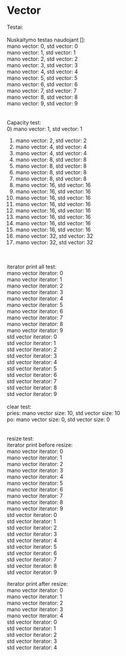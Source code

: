 # Vector  <br>
Testai:    <br>
   <br>
Nuskaitymo testas naudojant []:   <br>
mano vector: 0, std vector: 0   <br>
mano vector: 1, std vector: 1   <br>
mano vector: 2, std vector: 2   <br>
mano vector: 3, std vector: 3   <br>
mano vector: 4, std vector: 4   <br>
mano vector: 5, std vector: 5   <br>
mano vector: 6, std vector: 6   <br>
mano vector: 7, std vector: 7   <br>
mano vector: 8, std vector: 8   <br>
mano vector: 9, std vector: 9   <br>
   <br>
   <br>
Capacity test:   <br>
0) mano vector: 1, std vector: 1   <br>
1) mano vector: 2, std vector: 2   <br>
2) mano vector: 4, std vector: 4   <br>
3) mano vector: 4, std vector: 4   <br>
4) mano vector: 8, std vector: 8  <br>
5) mano vector: 8, std vector: 8  <br>
6) mano vector: 8, std vector: 8  <br>
7) mano vector: 8, std vector: 8  <br>
8) mano vector: 16, std vector: 16  <br>
9) mano vector: 16, std vector: 16  <br>
10) mano vector: 16, std vector: 16  <br>
11) mano vector: 16, std vector: 16  <br>
12) mano vector: 16, std vector: 16  <br>
13) mano vector: 16, std vector: 16  <br>
14) mano vector: 16, std vector: 16  <br>
15) mano vector: 16, std vector: 16  <br>
16) mano vector: 32, std vector: 32  <br>
17) mano vector: 32, std vector: 32  <br>
  <br>
  <br>
iterator print all test:   <br>
mano vector iterator: 0   <br>
mano vector iterator: 1   <br>
mano vector iterator: 2   <br>
mano vector iterator: 3   <br>
mano vector iterator: 4   <br>
mano vector iterator: 5   <br>
mano vector iterator: 6   <br>
mano vector iterator: 7   <br>
mano vector iterator: 8   <br>
mano vector iterator: 9   <br>
std vector iterator: 0   <br>
std vector iterator: 1  <br>
std vector iterator: 2  <br>
std vector iterator: 3  <br>
std vector iterator: 4  <br>
std vector iterator: 5  <br>
std vector iterator: 6  <br>
std vector iterator: 7  <br>
std vector iterator: 8  <br>
std vector iterator: 9  <br>
  <br>
clear test:  <br>
pries: mano vector size: 10, std vector size: 10  <br>
po: mano vector size: 0, std vector size: 0  <br>
  <br>
  <br>
resize test:  <br>
iterator print before resize:  <br>
  mano vector iterator: 0  <br>
  mano vector iterator: 1  <br>
  mano vector iterator: 2  <br>
  mano vector iterator: 3  <br>
  mano vector iterator: 4  <br>
  mano vector iterator: 5  <br>
  mano vector iterator: 6  <br>
  mano vector iterator: 7  <br>
  mano vector iterator: 8  <br>
  mano vector iterator: 9  <br>
  std vector iterator: 0  <br>
  std vector iterator: 1  <br>
  std vector iterator: 2  <br>
  std vector iterator: 3  <br>
  std vector iterator: 4  <br>
  std vector iterator: 5  <br>
  std vector iterator: 6  <br>
  std vector iterator: 7  <br>
  std vector iterator: 8  <br>
  std vector iterator: 9  <br>

iterator print after resize:  <br>
  mano vector iterator: 0  <br>
  mano vector iterator: 1  <br>
  mano vector iterator: 2  <br>
  mano vector iterator: 3  <br>
  mano vector iterator: 4  <br>
  std vector iterator: 0  <br>
  std vector iterator: 1  <br>
  std vector iterator: 2  <br>
  std vector iterator: 3  <br>
  std vector iterator: 4 <br>